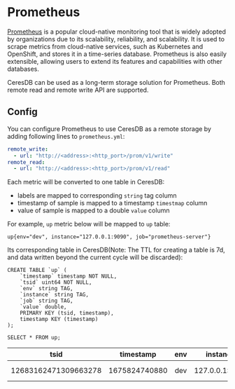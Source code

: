 # Prometheus

[Prometheus](https://prometheus.io/) is a popular cloud-native monitoring tool that is widely adopted by organizations due to its scalability, reliability, and scalability. It is used to scrape metrics from cloud-native services, such as Kubernetes and OpenShift, and stores it in a time-series database. Prometheus is also easily extensible, allowing users to extend its features and capabilities with other databases.

CeresDB can be used as a long-term storage solution for Prometheus. Both remote read and remote write API are supported.

## Config

You can configure Prometheus to use CeresDB as a remote storage by adding following lines to `prometheus.yml`:

```yml
remote_write:
  - url: "http://<address>:<http_port>/prom/v1/write"
remote_read:
  - url: "http://<address>:<http_port>/prom/v1/read"
```

Each metric will be converted to one table in CeresDB:

- labels are mapped to corresponding `string` tag column
- timestamp of sample is mapped to a timestamp `timestmap` column
- value of sample is mapped to a double `value` column

For example, `up` metric below will be mapped to `up` table:

```
up{env="dev", instance="127.0.0.1:9090", job="prometheus-server"}
```

Its corresponding table in CeresDB(Note: The TTL for creating a table is 7d, and data written beyond the current cycle will be discarded):

```
CREATE TABLE `up` (
    `timestamp` timestamp NOT NULL,
    `tsid` uint64 NOT NULL,
    `env` string TAG,
    `instance` string TAG,
    `job` string TAG,
    `value` double,
    PRIMARY KEY (tsid, timestamp),
    timestamp KEY (timestamp)
);

SELECT * FROM up;
```

|         tsid         |   timestamp   | env |    instance    |        job        | value |
| :------------------: | :-----------: | :-: | :------------: | :---------------: | :---: |
| 12683162471309663278 | 1675824740880 | dev | 127.0.0.1:9090 | prometheus-server |   1   |
